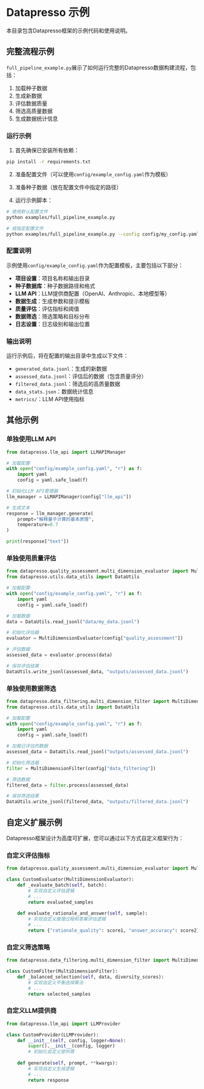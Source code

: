 # Datapresso 示例

本目录包含Datapresso框架的示例代码和使用说明。

## 完整流程示例

`full_pipeline_example.py`展示了如何运行完整的Datapresso数据构建流程，包括：

1. 加载种子数据
2. 生成新数据
3. 评估数据质量
4. 筛选高质量数据
5. 生成数据统计信息

### 运行示例

1. 首先确保已安装所有依赖：

```bash
pip install -r requirements.txt
```

2. 准备配置文件（可以使用`config/example_config.yaml`作为模板）

3. 准备种子数据（放在配置文件中指定的路径）

4. 运行示例脚本：

```bash
# 使用默认配置文件
python examples/full_pipeline_example.py

# 或指定配置文件
python examples/full_pipeline_example.py --config config/my_config.yaml
```

### 配置说明

示例使用`config/example_config.yaml`作为配置模板，主要包括以下部分：

- **项目设置**：项目名称和输出目录
- **种子数据库**：种子数据路径和格式
- **LLM API**：LLM提供商配置（OpenAI、Anthropic、本地模型等）
- **数据生成**：生成参数和提示模板
- **质量评估**：评估指标和阈值
- **数据筛选**：筛选策略和目标分布
- **日志设置**：日志级别和输出位置

### 输出说明

运行示例后，将在配置的输出目录中生成以下文件：

- `generated_data.jsonl`：生成的新数据
- `assessed_data.jsonl`：评估后的数据（包含质量评分）
- `filtered_data.jsonl`：筛选后的高质量数据
- `data_stats.json`：数据统计信息
- `metrics/`：LLM API使用指标

## 其他示例

### 单独使用LLM API

```python
from datapresso.llm_api import LLMAPIManager

# 加载配置
with open("config/example_config.yaml", "r") as f:
    import yaml
    config = yaml.safe_load(f)

# 初始化LLM API管理器
llm_manager = LLMAPIManager(config["llm_api"])

# 生成文本
response = llm_manager.generate(
    prompt="解释量子计算的基本原理",
    temperature=0.7
)

print(response["text"])
```

### 单独使用质量评估

```python
from datapresso.quality_assessment.multi_dimension_evaluator import MultiDimensionEvaluator
from datapresso.utils.data_utils import DataUtils

# 加载配置
with open("config/example_config.yaml", "r") as f:
    import yaml
    config = yaml.safe_load(f)

# 加载数据
data = DataUtils.read_jsonl("data/my_data.jsonl")

# 初始化评估器
evaluator = MultiDimensionEvaluator(config["quality_assessment"])

# 评估数据
assessed_data = evaluator.process(data)

# 保存评估结果
DataUtils.write_jsonl(assessed_data, "outputs/assessed_data.jsonl")
```

### 单独使用数据筛选

```python
from datapresso.data_filtering.multi_dimension_filter import MultiDimensionFilter
from datapresso.utils.data_utils import DataUtils

# 加载配置
with open("config/example_config.yaml", "r") as f:
    import yaml
    config = yaml.safe_load(f)

# 加载已评估的数据
assessed_data = DataUtils.read_jsonl("outputs/assessed_data.jsonl")

# 初始化筛选器
filter = MultiDimensionFilter(config["data_filtering"])

# 筛选数据
filtered_data = filter.process(assessed_data)

# 保存筛选结果
DataUtils.write_jsonl(filtered_data, "outputs/filtered_data.jsonl")
```

## 自定义扩展示例

Datapresso框架设计为高度可扩展，您可以通过以下方式自定义框架行为：

### 自定义评估指标

```python
from datapresso.quality_assessment.multi_dimension_evaluator import MultiDimensionEvaluator

class CustomEvaluator(MultiDimensionEvaluator):
    def _evaluate_batch(self, batch):
        # 实现自定义评估逻辑
        # ...
        return evaluated_samples
        
    def evaluate_rationale_and_answer(self, sample):
        # 实现自定义推理过程和答案评估逻辑
        # ...
        return {"rationale_quality": score1, "answer_accuracy": score2}
```

### 自定义筛选策略

```python
from datapresso.data_filtering.multi_dimension_filter import MultiDimensionFilter

class CustomFilter(MultiDimensionFilter):
    def _balanced_selection(self, data, diversity_scores):
        # 实现自定义平衡选择算法
        # ...
        return selected_samples
```

### 自定义LLM提供商

```python
from datapresso.llm_api import LLMProvider

class CustomProvider(LLMProvider):
    def __init__(self, config, logger=None):
        super().__init__(config, logger)
        # 初始化自定义提供商
        
    def generate(self, prompt, **kwargs):
        # 实现自定义生成逻辑
        # ...
        return response
```
